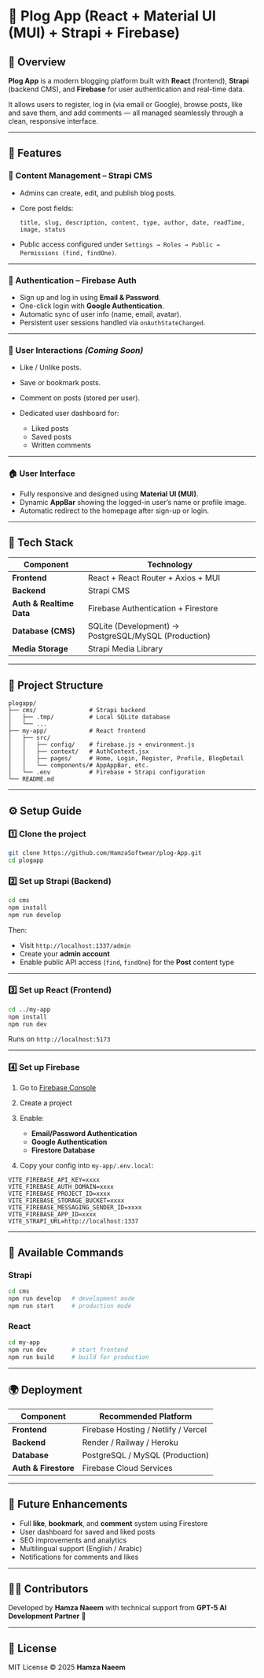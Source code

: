 
# 📰 Plog App (React + Material UI (MUI) + Strapi + Firebase)

## 🌟 Overview

**Plog App** is a modern blogging platform built with **React** (frontend), **Strapi** (backend CMS), and **Firebase** for user authentication and real-time data.

It allows users to register, log in (via email or Google), browse posts, like and save them, and add comments — all managed seamlessly through a clean, responsive interface.

---

## 🚀 Features

### 🧩 Content Management – **Strapi CMS**

* Admins can create, edit, and publish blog posts.
* Core post fields:

  ```
  title, slug, description, content, type, author, date, readTime, image, status
  ```
* Public access configured under
  `Settings → Roles → Public → Permissions (find, findOne)`.

---

### 🔐 Authentication – **Firebase Auth**

* Sign up and log in using **Email & Password**.
* One-click login with **Google Authentication**.
* Automatic sync of user info (name, email, avatar).
* Persistent user sessions handled via `onAuthStateChanged`.

---

### 💬 User Interactions *(Coming Soon)*

* Like / Unlike posts.
* Save or bookmark posts.
* Comment on posts (stored per user).
* Dedicated user dashboard for:

  * Liked posts
  * Saved posts
  * Written comments

---

### 🏠 User Interface

* Fully responsive and designed using **Material UI (MUI)**.
* Dynamic **AppBar** showing the logged-in user’s name or profile image.
* Automatic redirect to the homepage after sign-up or login.

---

## 🧱 Tech Stack

| Component                | Technology                                           |
| ------------------------ | ---------------------------------------------------- |
| **Frontend**             | React + React Router + Axios + MUI                   |
| **Backend**              | Strapi CMS                                           |
| **Auth & Realtime Data** | Firebase Authentication + Firestore                  |
| **Database (CMS)**       | SQLite (Development) → PostgreSQL/MySQL (Production) |
| **Media Storage**        | Strapi Media Library                                 |

---

## 📂 Project Structure

```
plogapp/
├── cms/               # Strapi backend
│   ├── .tmp/          # Local SQLite database
│   └── ...
├── my-app/            # React frontend
│   ├── src/
│   │   ├── config/    # firebase.js + environment.js
│   │   ├── context/   # AuthContext.jsx
│   │   ├── pages/     # Home, Login, Register, Profile, BlogDetail
│   │   └── components/# AppAppBar, etc.
│   └── .env           # Firebase + Strapi configuration
└── README.md
```

---

## ⚙️ Setup Guide

### 1️⃣ Clone the project

```bash
git clone https://github.com/HamzaSoftwear/plog-App.git
cd plogapp
```

### 2️⃣ Set up Strapi (Backend)

```bash
cd cms
npm install
npm run develop
```

Then:

* Visit `http://localhost:1337/admin`
* Create your **admin account**
* Enable public API access (`find`, `findOne`) for the **Post** content type

---

### 3️⃣ Set up React (Frontend)

```bash
cd ../my-app
npm install
npm run dev
```

Runs on `http://localhost:5173`

---

### 4️⃣ Set up Firebase

1. Go to [Firebase Console](https://console.firebase.google.com/)
2. Create a project
3. Enable:

   * **Email/Password Authentication**
   * **Google Authentication**
   * **Firestore Database**
4. Copy your config into `my-app/.env.local`:

```env
VITE_FIREBASE_API_KEY=xxxx
VITE_FIREBASE_AUTH_DOMAIN=xxxx
VITE_FIREBASE_PROJECT_ID=xxxx
VITE_FIREBASE_STORAGE_BUCKET=xxxx
VITE_FIREBASE_MESSAGING_SENDER_ID=xxxx
VITE_FIREBASE_APP_ID=xxxx
VITE_STRAPI_URL=http://localhost:1337
```

---

## 🧠 Available Commands

### Strapi

```bash
cd cms
npm run develop   # development mode
npm run start     # production mode
```

### React

```bash
cd my-app
npm run dev       # start frontend
npm run build     # build for production
```

---

## 🌍 Deployment

| Component            | Recommended Platform                |
| -------------------- | ----------------------------------- |
| **Frontend**         | Firebase Hosting / Netlify / Vercel |
| **Backend**          | Render / Railway / Heroku           |
| **Database**         | PostgreSQL / MySQL (Production)     |
| **Auth & Firestore** | Firebase Cloud Services             |

---

## 🔮 Future Enhancements

* Full **like**, **bookmark**, and **comment** system using Firestore
* User dashboard for saved and liked posts
* SEO improvements and analytics
* Multilingual support (English / Arabic)
* Notifications for comments and likes

---

## 👨‍💻 Contributors

Developed by **Hamza Naeem**
with technical support from **GPT-5 AI Development Partner** 🤝

---

## 📜 License

MIT License © 2025 **Hamza Naeem**

